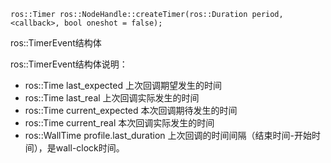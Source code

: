 
```
ros::Timer ros::NodeHandle::createTimer(ros::Duration period, <callback>, bool oneshot = false);

```

ros::TimerEvent结构体

ros::TimerEvent结构体说明：
- ros::Time last_expected 上次回调期望发生的时间
- ros::Time last_real 上次回调实际发生的时间
- ros::Time current_expected 本次回调期待发生的时间
- ros::Time current_real 本次回调实际发生的时间
- ros::WallTime profile.last_duration 上次回调的时间间隔（结束时间-开始时间），是wall-clock时间。